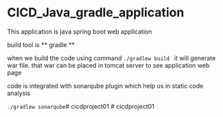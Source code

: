 # CICD_Java_gradle_application

This application is java spring boot web application  

build tool is ** gradle **

when we build the code using command ```./gradlew build ``` it will generate war file. that war can be placed in tomcat server to see application web page

code is integrated with sonarqube plugin which help us in static code analysis 

``` ./gradlew sonarqube ```#   c i c d p r o j e c t 0 1  
 #   c i c d p r o j e c t 0 1  
 